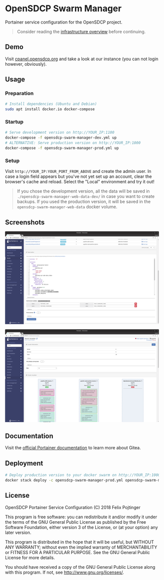 # OpenSDCP Swarm Manager

Portainer service configuration for the OpenSDCP project.

> Consider reading the [infrastructure overview](https://github.com/opensdcp/opensdcp-infrastructure#overview) before continuing.

## Demo

Visit [cpanel.opensdcp.org](https://cpanel.opensdcp.org/) and take a look at our instance (you can not login however, obviously).

## Usage

### Preparation

```bash
# Install dependencies (Ubuntu and Debian)
sudo apt install docker.io docker-compose
```

### Startup

```bash
# Serve development version on http://YOUR_IP:1100
docker-compose -f opensdcp-swarm-manager-dev.yml up
# ALTERNATIVE: Serve production version on http://YOUR_IP:1000
docker-compose -f opensdcp-swarm-manager-prod.yml up
```

### Setup

Visit `http://YOUR_IP:YOUR_PORT_FROM_ABOVE` and create the admin user. In case a login field appears but you've not yet set up an account, clear the browser's cache and reload. Select the "Local" environment and try it out!

> If you chose the development version, all the data will be saved in `./opensdcp-swarm-manager-web-data-dev/` in case you want to create backups. If you used the production version, it will be saved in the `opensdcp-swarm-manager-web-data` docker volume.

## Screenshots

![A service's details in Portainer instance](screenshots/service-details.png)

![Stack visualizer in Portainer instance](screenshots/visualizer.png)

## Documentation

Visit the [official Portainer documentation](https://portainer.readthedocs.io) to learn more about Gitea.

## Deployment

```bash
# Deploy production version to your docker swarm on http://YOUR_IP:1000
docker stack deploy -c opensdcp-swarm-manager-prod.yml opensdcp-swarm-manager
```

## License

OpenSDCP Portainer Service Configuration (C) 2018 Felix Pojtinger

This program is free software: you can redistribute it and/or modify
it under the terms of the GNU General Public License as published by
the Free Software Foundation, either version 3 of the License, or
(at your option) any later version.

This program is distributed in the hope that it will be useful,
but WITHOUT ANY WARRANTY; without even the implied warranty of
MERCHANTABILITY or FITNESS FOR A PARTICULAR PURPOSE. See the
GNU General Public License for more details.

You should have received a copy of the GNU General Public License
along with this program. If not, see <http://www.gnu.org/licenses/>.
